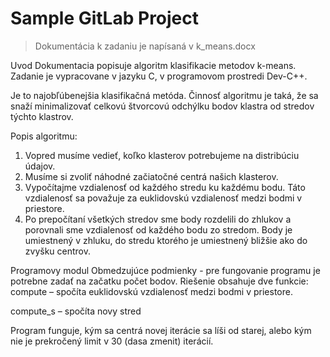 # Sample GitLab Project

> Dokumentácia k zadaniu je napísaná v k_means.docx

Uvod 
Dokumentacia popisuje algoritm klasifikacie metodov k-means. Zadanie je vypracovane v jazyku C, v programovom prostredi Dev-C++.

Je to najobľúbenejšia klasifikačná metóda.
Činnosť algoritmu je taká, že sa snaží minimalizovať celkovú štvorcovú odchýlku bodov klastra od stredov týchto klastrov. 

Popis algoritmu:
1. Vopred musíme vedieť, koľko klasterov potrebujeme na distribúciu údajov.
2. Musíme si zvoliť náhodné začiatočné centrá našich klasterov.
3. Vypočítajme vzdialenosť od každého stredu ku každému bodu. Táto vzdialenosť sa považuje za euklidovskú vzdialenosť medzi bodmi v priestore.
4. Po prepočítaní všetkých stredov sme body rozdelili do zhlukov a porovnali sme vzdialenosť od každého bodu zo stredom. Body je umiestnený v zhluku, do stredu ktorého je umiestnený bližšie ako do zvyšku centrov.

Programovy modul
Obmedzujúce podmienky - pre fungovanie programu je potrebne zadať na začatku počet bodov.
Riešenie obsahuje  dve funkcie:
сompute – spočíta euklidovskú vzdialenosť medzi bodmi v priestore.
 
compute_s – spočíta novy stred
 
Program funguje, kým sa centrá novej iterácie sa líši od starej, alebo kým nie je prekročený limit v 30 (dasa zmenit) iterácií. 

 
